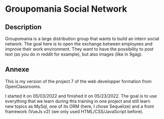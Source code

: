 # Groupomania Social Network

## Description

Groupomania is a large distribution group that wants to build an intern social network. The goal here is to open the exchange between employees and improve their work environment. They want to have the possibility to post text (as you do in reddit for example), but also images (like in 9gag).

## Annexe

This is my version of the project 7 of the web developper formation from OpenClassrooms. 

I started it on 05/03/2022 and finished it on 05/23/2022. The goal is to use everything that we learn during this training in one project and still learn new topics as MySql, one of its ORM (here, I chose Sequelize) and a front framework (VueJs v2) (we only used HTML/CSS/JavaScript before).
